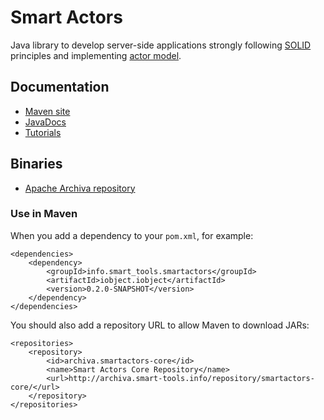 # Smart Actors

Java library to develop server-side applications strongly following [SOLID](https://en.wikipedia.org/wiki/SOLID_\(object-oriented_design\)) principles and implementing [actor model](https://en.wikipedia.org/wiki/Actor_model).

## Documentation

* [Maven site](http://smarttools.github.io/smartactors-core/develop/)
* [JavaDocs](http://smarttools.github.io/smartactors-core/develop/apidocs/index.html)
* [Tutorials](http://smarttools.github.io/smartactors-core/develop/tutorials/)

## Binaries

* [Apache Archiva repository](https://archiva.smart-tools.info/#browse~smartactors-core/info.smart_tools.smartactors)

### Use in Maven

When you add a dependency to your `pom.xml`, for example:

    <dependencies>
        <dependency>
            <groupId>info.smart_tools.smartactors</groupId>
            <artifactId>iobject.iobject</artifactId>
            <version>0.2.0-SNAPSHOT</version>
        </dependency>
    </dependencies>
    
You should also add a repository URL to allow Maven to download JARs:

    <repositories>
        <repository>
            <id>archiva.smartactors-core</id>
            <name>Smart Actors Core Repository</name>
            <url>http://archiva.smart-tools.info/repository/smartactors-core/</url>
        </repository>
    </repositories>

